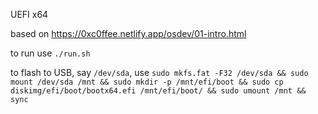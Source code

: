 
UEFI x64

based on https://0xc0ffee.netlify.app/osdev/01-intro.html

to run use `./run.sh`

to flash to USB, say `/dev/sda`, use `sudo mkfs.fat -F32 /dev/sda && sudo mount /dev/sda /mnt && sudo mkdir -p /mnt/efi/boot && sudo cp diskimg/efi/boot/bootx64.efi /mnt/efi/boot/ && sudo umount /mnt && sync`
